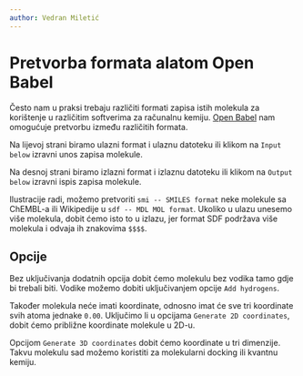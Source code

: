 ```yaml
---
author: Vedran Miletić
---
```


# Pretvorba formata alatom Open Babel

Često nam u praksi trebaju različiti formati zapisa istih molekula za korištenje u različitim softverima za računalnu kemiju. [Open Babel](https://openbabel.org/) nam omogućuje pretvorbu između različitih formata.

Na lijevoj strani biramo ulazni format i ulaznu datoteku ili klikom na `Input below` izravni unos zapisa molekule.

Na desnoj strani biramo izlazni format i izlaznu datoteku ili klikom na `Output below` izravni ispis zapisa molekule.

Ilustracije radi, možemo pretvoriti `smi -- SMILES format` neke molekule sa ChEMBL-a ili Wikipedije u `sdf -- MDL MOL format`. Ukoliko u ulazu unesemo više molekula, dobit ćemo isto to u izlazu, jer format SDF podržava više molekula i odvaja ih znakovima `$$$$`.

## Opcije

Bez uključivanja dodatnih opcija dobit ćemo molekulu bez vodika tamo gdje bi trebali biti. Vodike možemo dobiti uključivanjem opcije `Add hydrogens`.

Također molekula neće imati koordinate, odnosno imat će sve tri koordinate svih atoma jednake `0.00`. Uključimo li u opcijama `Generate 2D coordinates`, dobit ćemo približne koordinate molekule u 2D-u.

Opcijom `Generate 3D coordinates` dobit ćemo koordinate u tri dimenzije. Takvu molekulu sad možemo koristiti za molekularni docking ili kvantnu kemiju.
